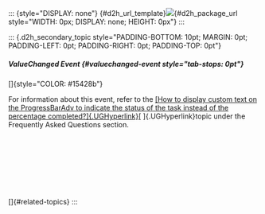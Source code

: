 ::: {style="DISPLAY: none"}
[](ms-xhelp:///?Id=d2h_url_template){#d2h_url_template}![](!package_url!){#d2h_package_url style="WIDTH: 0px; DISPLAY: none; HEIGHT: 0px"}
:::

::: {.d2h_secondary_topic style="PADDING-BOTTOM: 10pt; MARGIN: 0pt; PADDING-LEFT: 0pt; PADDING-RIGHT: 0pt; PADDING-TOP: 0pt"}
##### ValueChanged Event {#valuechanged-event style="tab-stops: 0pt"}

[]{style="COLOR: #15428b"} 

For information about this event, refer to the [[How to display custom text on the ProgressBarAdv to indicate the status of the task instead of the percentage completed?]{.UGHyperlink}](../../../../../../../../Documents%20and%20Settings/sylviap/Desktop/Tools%20-%20Part%202.docx#_How_to_display)[ ]{.UGHyperlink}topic under the Frequently Asked Questions section.

 

 

 

 

[]{#related-topics}
:::
